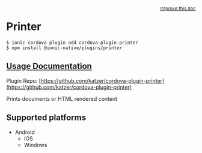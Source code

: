 <a style="float:right;font-size:12px;" href="http://github.com/danielsogl/awesome-cordova-plugins/edit/master/src/@awesome-cordova-plugins/plugins/printer/index.ts#L133">
  Improve this doc
</a>

# Printer

```
$ ionic cordova plugin add cordova-plugin-printer
$ npm install @ionic-native/plugins/printer
```

## [Usage Documentation](https://ionicframework.com/docs/native/printer/)

Plugin Repo: [https://github.com/katzer/cordova-plugin-printer](https://github.com/katzer/cordova-plugin-printer)

Prints documents or HTML rendered content

## Supported platforms

- Android
  - iOS
  - Windows
  


